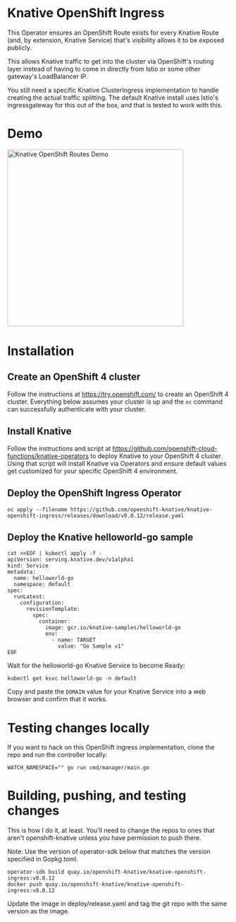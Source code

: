 # Knative OpenShift Ingress

This Operator ensures an OpenShift Route exists for every Knative
Route (and, by extension, Knative Service) that's visibility allows it
to be exposed publicly.

This allows Knative traffic to get into the cluster via OpenShift's
routing layer instead of having to come in directly from Istio or some
other gateway's LoadBalancer IP.

You still need a specific Knative ClusterIngress implementation to
handle creating the actual traffic splitting. The default Knative
install uses Istio's ingressgateway for this out of the box, and that
is tested to work with this.

# Demo
<a href="https://vimeo.com/330132153"><img src="docs/video_thumbnail.png" width="400" title="Knative OpenShift Routes Demo"></a>

# Installation

## Create an OpenShift 4 cluster

Follow the instructions at https://try.openshift.com/ to create an
OpenShift 4 cluster. Everything below assumes your cluster is up and
the `oc` command can successfully authenticate with your cluster.

## Install Knative

Follow the instructions and script at
https://github.com/openshift-cloud-functions/knative-operators to
deploy Knative to your OpenShift 4 cluster. Using that script will
install Knative via Operators and ensure default values get customized
for your specific OpenShift 4 environment.

## Deploy the OpenShift Ingress Operator

```shell
oc apply --filename https://github.com/openshift-knative/knative-openshift-ingress/releases/download/v0.0.12/release.yaml
```

## Deploy the Knative helloworld-go sample

```shell
cat <<EOF | kubectl apply -f -
apiVersion: serving.knative.dev/v1alpha1
kind: Service
metadata:
  name: helloworld-go
  namespace: default
spec:
  runLatest:
    configuration:
      revisionTemplate:
        spec:
          container:
            image: gcr.io/knative-samples/helloworld-go
            env:
              - name: TARGET
                value: "Go Sample v1"
EOF
```

Wait for the helloworld-go Knative Service to become Ready:
```shell
kubectl get ksvc helloworld-go -n default
```

Copy and paste the `DOMAIN` value for your Knative Service into a web
browser and confirm that it works.

# Testing changes locally

If you want to hack on this OpenShift ingress implementation, clone
the repo and run the controller locally:

```shell
WATCH_NAMESPACE="" go run cmd/manager/main.go
```

# Building, pushing, and testing changes

This is how I do it, at least. You'll need to change the repos to ones
that aren't openshift-knative unless you have permission to push there.

Note: Use the version of operator-sdk below that matches the version
specified in Gopkg.toml.

```shell
operator-sdk build quay.io/openshift-knative/knative-openshift-ingress:v0.0.12
docker push quay.io/openshift-knative/knative-openshift-ingress:v0.0.12
```

Update the image in deploy/release.yaml and tag the git repo with the
same version as the image.
